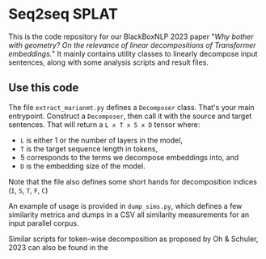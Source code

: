 # Seq2seq SPLAT

This is the code repository for our BlackBoxNLP 2023 paper "_Why bother with geometry? On the relevance of linear decompositions of Transformer embeddings._"
It mainly contains utility classes to linearly decompose input sentences, along with some analysis scripts and result files.

## Use this code
The file `extract_marianmt.py` defines a `Decomposer` class. That's your main
entrypoint. Construct a `Decomposer`, then call it with the source and target
sentences. That will return a  `L x T x 5 x D` tensor where:
+ `L` is either 1 or the number of layers in the model,
+ `T` is the target sequence length in tokens,
+ 5 corresponds to the terms we decompose embeddings into, and
+ `D` is the embedding size of the model.

Note that the file also defines some short hands for decomposition indices (`I`,
`S`, `T`, `F`, `C`)

An example of usage is provided in `dump_sims.py`, which defines a few
similarity metrics and dumps in a CSV all similarity measurements for an input
parallel corpus.

Similar scripts for token-wise decomposition as proposed by Oh & Schuler, 2023 can also be found in the
